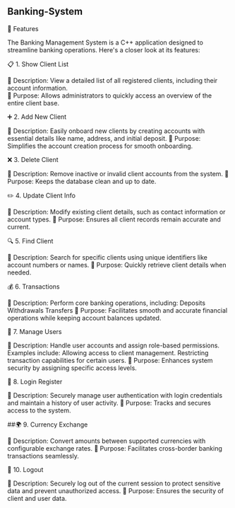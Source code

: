 ## Banking-System

🎉 Features

The Banking Management System is a C++ application designed to streamline banking operations. Here's a closer look at its features:

📋 1. Show Client List

🔹 Description: View a detailed list of all registered clients, including their account information.
<br>🔹 Purpose: Allows administrators to quickly access an overview of the entire client base.

➕ 2. Add New Client

🔹 Description: Easily onboard new clients by creating accounts with essential details like name, address, and initial deposit.
🔹 Purpose: Simplifies the account creation process for smooth onboarding.

❌ 3. Delete Client

🔹 Description: Remove inactive or invalid client accounts from the system.
🔹 Purpose: Keeps the database clean and up to date.

✏️ 4. Update Client Info

🔹 Description: Modify existing client details, such as contact information or account types.
🔹 Purpose: Ensures all client records remain accurate and current.

🔍 5. Find Client

🔹 Description: Search for specific clients using unique identifiers like account numbers or names.
🔹 Purpose: Quickly retrieve client details when needed.

💰 6. Transactions

🔹 Description: Perform core banking operations, including:
       Deposits
      Withdrawals
      Transfers
🔹 Purpose: Facilitates smooth and accurate financial operations while keeping account balances updated.

👥 7. Manage Users

🔹 Description: Handle user accounts and assign role-based permissions. Examples include:
Allowing access to client management.
Restricting transaction capabilities for certain users.
🔹 Purpose: Enhances system security by assigning specific access levels.

🔐 8. Login Register

🔹 Description: Securely manage user authentication with login credentials and maintain a history of user activity.
🔹 Purpose: Tracks and secures access to the system.

##🌍 9. Currency Exchange

🔹 Description: Convert amounts between supported currencies with configurable exchange rates.
🔹 Purpose: Facilitates cross-border banking transactions seamlessly.

🚪 10. Logout

🔹 Description: Securely log out of the current session to protect sensitive data and prevent unauthorized access.
🔹 Purpose: Ensures the security of client and user data.
